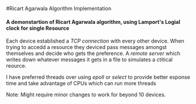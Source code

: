 #Ricart Agarwala Algorithm Implementation

#### A demonstartion of Ricart Agarwala algorithm, using Lamport's Logial clock for single Resource
Each device established a *TCP connection* with every other device. When trying to accedd a resource they deviced pass messages amongst themselves and decide who gets the preference. A *remote server* which writes down whatever messages it gets in a file to simulates a ctitical reource.

I have preferred threads over using *epoll* or *select* to provide better esponse time and take advantage of CPUs which can run more threads

Note: Might require minor changes to work for beyond 10 devices.
